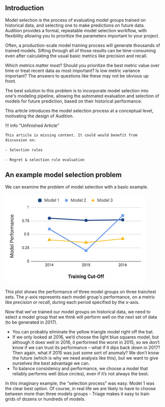 ## Introduction

Model selection is the process of evaluating model groups trained on historical data, and selecting one to make predictions on future data. Audition provides a formal, repeatable model selection workflow, with flexibility allowing you to prioritize the parameters important to your project.

Often, a production-scale model training process will generate thousands of trained models. Sifting through all of those results can be time-consuming even after calculating the usual basic metrics like precision and recall. 

Which metrics matter most? Should you prioritize the best metric value over time or treat recent data as most important? Is low metric variance important? The answers to questions like these may not be obvious up front.

The best solution to this problem is to incorporate model selection into one's modeling pipeline, allowing the automated evaluation and selection of models for future prediction, based on their historical performance.

This article introduces the model selection process at a conceptual level, motivating the design of Audition.

!!! info "Unfinished Article"

    This article is missing content. It could would benefit from discussion on:
    
    - Selection rules
    
    - Regret & selection rule evaluation

## An example model selection problem

We can examine the problem of model selection with a basic example.

![img](images/sanjose-2.png "A simplified example of our model evaluation process: three different models are trained using information prior to 2014, 2015, and 2016 and evaluated on what actually happened in those years. Looking at how each model performs over time allows us to balance stability and performance. (From Data-Driven Inspections for Safer Housing in San Jose, California)")

This plot shows the performance of three model groups on three train/test sets. The $y$-axis represents each model group's performance, on a metric like *precision* or *recall*, during each period specified by the $x$-axis.

Now that we've trained our model groups on historical data, we need to select a model group that we think will perform well on the next set of data (to be generated in 2017).

-   You can probably eliminate the yellow triangle model right off the bat.
-   If we only looked at 2016, we’d choose the light blue squares model, but although it does well in 2016, it performed the worst in 2015, so we don’t know if we can trust its performance – what if it dips back down in 2017? Then again, what if 2015 was just some sort of anomaly? We don’t know the future (which is why we need analysis like this), but we want to give ourselves the best advantage we can.
-   To balance consistency and performance, we choose a model that reliably performs well (blue circles), even if it’s not always the best.

In this imaginary example, the “selection process” was easy. Model 1 was the clear best option. Of course, in real life we are likely to have to choose between more than three models groups - Triage makes it easy to train grids of dozens or hundreds of models.